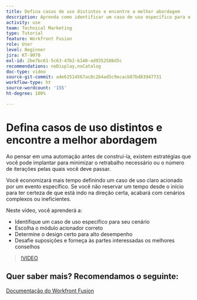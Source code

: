 ```yaml
---
title: Defina casos de uso distintos e encontre a melhor abordagem
description: Aprenda como identificar um caso de uso específico para o seu cenário, determinar o design correto e dar às partes interessadas o melhor conselho no [!DNL Adobe Workfront Fusion].
activity: use
team: Technical Marketing
type: Tutorial
feature: Workfront Fusion
role: User
level: Beginner
jira: KT-9070
exl-id: 2be7bc61-5c63-47b2-b140-ad9352508d5c
recommendations: noDisplay,noCatalog
doc-type: video
source-git-commit: a4e61514567ac8c2b4ad5c9ecacb87bd83947731
workflow-type: ht
source-wordcount: '155'
ht-degree: 100%

---
```


# Defina casos de uso distintos e encontre a melhor abordagem

Ao pensar em uma automação antes de construí-la, existem estratégias que você pode implantar para minimizar o retrabalho necessário ou o número de iterações pelas quais você deve passar.

Você economizará mais tempo definindo um caso de uso claro acionado por um evento específico. Se você não reservar um tempo desde o início para ter certeza de que está indo na direção certa, acabará com cenários complexos ou ineficientes.

Neste vídeo, você aprenderá a:

* Identifique um caso de uso específico para seu cenário
* Escolha o módulo acionador correto
* Determine o design certo para alto desempenho
* Desafie suposições e forneça às partes interessadas os melhores conselhos

>[!VIDEO](https://video.tv.adobe.com/v/335311/?quality=12&learn=on)

## Quer saber mais? Recomendamos o seguinte:

[Documentação do Workfront Fusion](https://experienceleague.adobe.com/docs/workfront/using/adobe-workfront-fusion/workfront-fusion-2.html?lang=br)
